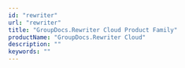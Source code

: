 ```yaml
---
id: "rewriter"
url: "rewriter"
title: "GroupDocs.Rewriter Cloud Product Family"
productName: "GroupDocs.Rewriter Cloud"
description: ""
keywords: ""
---
```


